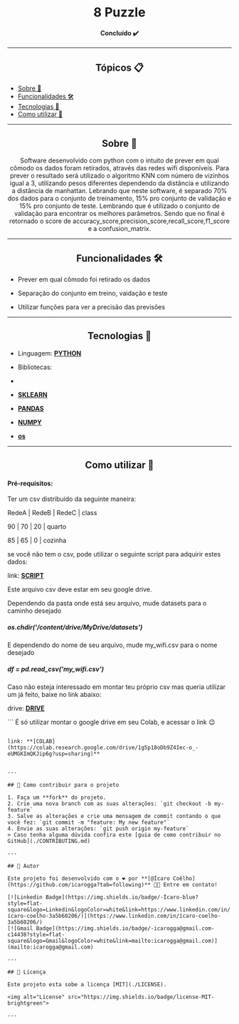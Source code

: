 <h1 align="center">8 Puzzle</h1>

<h4 align="center"> 
	Concluído ✔️
</h4>

---

   <h2 align="center">Tópicos 📋</h2>

   <p>
   
   - [Sobre 📖](#sobre-)
   - [Funcionalidades 🛠️](#funcionalidades-%EF%B8%8F)
   - [Tecnologias 📲](#tecnologias-)
   - [Como utilizar 🤔](#como-utilizar-)

   </p>

---

<h2 align="center">Sobre 📖</h2>
   
<p align="center">
  Software desenvolvido com python com o intuito de prever em qual cômodo os dados foram retirados, através das redes wifi disponíveis. Para prever o resultado será utilizado
  o algoritmo KNN com número de vizinhos igual a 3, utilizando pesos diferentes dependendo da distância e utilizando a distância de manhattan. Lebrando que neste software, 
  é separado 70% dos dados para o conjunto de treinamento, 15% pro conjunto de validação e 15% pro conjunto de teste. Lembrando que é utilizado o conjunto de validação para encontrar os melhores parâmetros. Sendo que no final é retornado o score de accuracy_score,precision_score,recall_score,f1_score e a confusion_matrix.
  
</p>

---

<h2 align="center">Funcionalidades 🛠️</h2>

   <p>

- Prever em qual cômodo foi retirado os dados
- Separação do conjunto em treino, vaidação e teste
- Utilizar funções para ver a precisão das previsões

   </p>

---

<h2 align="center">Tecnologias 📲</h2>

   <p>

-   Linguagem: **[PYTHON](https://www.python.org)**
   
-   Bibliotecas: 
-   
-   **[SKLEARN](https://scikit-learn.org/stable/)**
-   **[PANDAS](https://pandas.pydata.org)**
-   **[NUMPY](https://numpy.org)**
-   **[os](https://docs.python.org/3/library/os.html)**

   </p>

---

<h2 align="center">Como utilizar 🤔</h2>

  <h4>Pré-requisitos:</h4>
  
  <p>
   Ter um csv distribuido da seguinte maneira:
  
   RedeA | RedeB | RedeC | class

   90    |  70   |  20   | quarto

   85    |  65   |  0    | cozinha
   
   se você não tem o csv, pode utilizar o seguinte script para adquirir estes dados:
   
   link: **[SCRIPT](https://github.com/icarogga/scriptWifisCSV.git)**
   
   Este arquivo csv deve estar em seu google drive.
   
   Dependendo da pasta onde está seu arquivo, mude datasets para o caminho desejado <h5>os.chdir('/content/drive/MyDrive/datasets')</h5>
   
   E dependendo do nome de seu arquivo, mude my_wifi.csv para o nome desejado <h5>df = pd.read_csv('my_wifi.csv')</h5>
   
   Caso não esteja interessado em montar teu próprio csv mas queria utilizar um já feito, baixe no link abaixo:
   
   drive: **[DRIVE](https://drive.google.com/file/d/1NotnvvAn5oZoMbSqV52KMKl6sLm2D_6G/view?usp=sharing)**
   
  </p>
   ```
   É só utilizar montar o google drive em seu Colab, e acessar o link 😉
   
   ```

   link: **[COLAB](https://colab.research.google.com/drive/1g5p18oDb9Z4Iec-o_-eUMGKImQKJip6g?usp=sharing)**
   

---

## 💪 Como contribuir para o projeto

1. Faça um **fork** do projeto.
2. Crie uma nova branch com as suas alterações: `git checkout -b my-feature`
3. Salve as alterações e crie uma mensagem de commit contando o que você fez: `git commit -m "feature: My new feature"`
4. Envie as suas alterações: `git push origin my-feature`
> Caso tenha alguma dúvida confira este [guia de como contribuir no GitHub](./CONTRIBUTING.md)

---

   ## 🦸 Autor

   Este projeto foi desenvolvido com o ❤️ por **[@Ícaro Coêlho](https://github.com/icarogga?tab=following)** 👋🏽 Entre em contato!
   
   [![Linkedin Badge](https://img.shields.io/badge/-Ícaro-blue?style=flat-square&logo=Linkedin&logoColor=white&link=https://www.linkedin.com/in/ícaro-coelho-3a5b60206/)](https://www.linkedin.com/in/ícaro-coelho-3a5b60206/) 
[![Gmail Badge](https://img.shields.io/badge/-icarogga@gmail.com-c14438?style=flat-square&logo=Gmail&logoColor=white&link=mailto:icarogga@gmail.com)](mailto:icarogga@gmail.com)

---

## 📝 Licença

Este projeto esta sobe a licença [MIT](./LICENSE).

<img alt="License" src="https://img.shields.io/badge/license-MIT-brightgreen">

---


